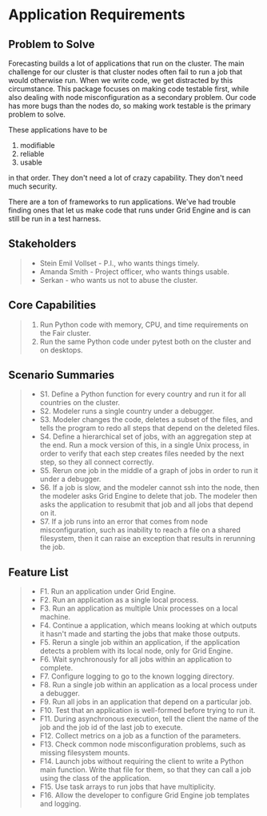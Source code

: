 Application Requirements
========================

Problem to Solve
----------------

Forecasting builds a lot of applications that run on the cluster. The
main challenge for our cluster is that cluster nodes often fail to run a
job that would otherwise run. When we write code, we get distracted by
this circumstance. This package focuses on making code testable first,
while also dealing with node misconfiguration as a secondary problem.
Our code has more bugs than the nodes do, so making work testable is the
primary problem to solve.

These applications have to be

1.  modifiable
2.  reliable
3.  usable

in that order. They don\'t need a lot of crazy capability. They don\'t
need much security.

There are a ton of frameworks to run applications. We\'ve had trouble
finding ones that let us make code that runs under Grid Engine and is
can still be run in a test harness.

Stakeholders
------------

> -   Stein Emil Vollset - P.I., who wants things timely.
> -   Amanda Smith - Project officer, who wants things usable.
> -   Serkan - who wants us not to abuse the cluster.

Core Capabilities
-----------------

> 1.  Run Python code with memory, CPU, and time requirements on the
>     Fair cluster.
> 2.  Run the same Python code under pytest both on the cluster and on
>     desktops.

Scenario Summaries
------------------

> -   S1. Define a Python function for every country and run it for all
>     countries on the cluster.
> -   S2. Modeler runs a single country under a debugger.
> -   S3. Modeler changes the code, deletes a subset of the files, and
>     tells the program to redo all steps that depend on the deleted
>     files.
> -   S4. Define a hierarchical set of jobs, with an aggregation step at
>     the end. Run a mock version of this, in a single Unix process, in
>     order to verify that each step creates files needed by the next
>     step, so they all connect correctly.
> -   S5. Rerun one job in the middle of a graph of jobs in order to run
>     it under a debugger.
> -   S6. If a job is slow, and the modeler cannot ssh into the node,
>     then the modeler asks Grid Engine to delete that job. The modeler
>     then asks the application to resubmit that job and all jobs that
>     depend on it.
> -   S7. If a job runs into an error that comes from node
>     misconfiguration, such as inability to reach a file on a shared
>     filesystem, then it can raise an exception that results in
>     rerunning the job.

Feature List
------------

> -   F1. Run an application under Grid Engine.
> -   F2. Run an application as a single local process.
> -   F3. Run an application as multiple Unix processes on a local
>     machine.
> -   F4. Continue a application, which means looking at which outputs
>     it hasn\'t made and starting the jobs that make those outputs.
> -   F5. Rerun a single job within an application, if the application
>     detects a problem with its local node, only for Grid Engine.
> -   F6. Wait synchronously for all jobs within an application to
>     complete.
> -   F7. Configure logging to go to the known logging directory.
> -   F8. Run a single job within an application as a local process
>     under a debugger.
> -   F9. Run all jobs in an application that depend on a particular
>     job.
> -   F10. Test that an application is well-formed before trying to run
>     it.
> -   F11. During asynchronous execution, tell the client the name of
>     the job and the job id of the last job to execute.
> -   F12. Collect metrics on a job as a function of the parameters.
> -   F13. Check common node misconfiguration problems, such as missing
>     filesystem mounts.
> -   F14. Launch jobs without requiring the client to write a Python
>     main function. Write that file for them, so that they can call a
>     job using the class of the application.
> -   F15. Use task arrays to run jobs that have multiplicity.
> -   F16. Allow the developer to configure Grid Engine job templates
>     and logging.
